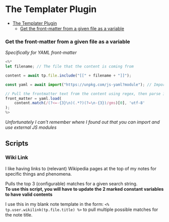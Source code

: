 
# The Templater Plugin

<!--toc:start-->
- [The Templater Plugin](#the-templater-plugin)
    - [Get the front-matter from a given file as a variable](#get-the-front-matter-from-a-given-file-as-a-variable)
<!--toc:end-->

### Get the front-matter from a given file as a variable

*Specifically for YAML front-matter*
```javascript
<%*
let filename; // The file that the content is coming from

content = await tp.file.include("[[" + filename + "]]");

const yaml = await import("https://unpkg.com/js-yaml?module"); // Import the JS YAML module

// Pull the frontmatter text from the content using regex, then parse it with the YAML module
front_matter = yaml.load(
	content.match(/(?<=-{3}\n)(.*?)(?=\n-{3})/gms)[0], 'utf-8'
);
%>
```
*Unfortunately I can't remember where I found out that you can import and use external JS modules*

## Scripts

### Wiki Link

I like having links to (relevant) Wikipedia pages at the top of my notes for specific things and phenomena.

Pulls the top 3 (configurable) matches for a given search string.  
**To use this script, you will have to update the 2 marked constant variables to have valid contents**

I use this in my blank note template in the form: `<% tp.user.wikilink(tp.file.title) %>` to pull multiple possible matches for the note title.
